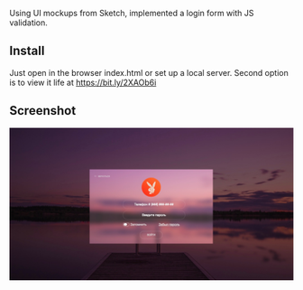 Using UI mockups from Sketch, implemented a login form with JS validation.

## Install
Just open in the browser index.html or set up a local server.
Second option is to view it life at https://bit.ly/2XAOb6i

## Screenshot

![demo](img/demo.jpg)



